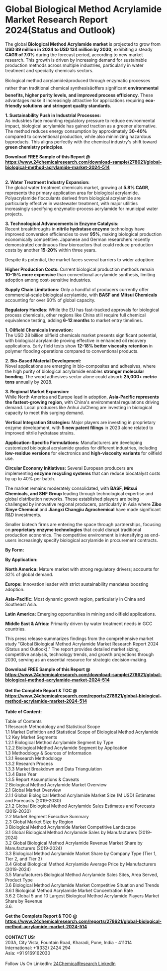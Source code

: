 <h1>Global Biological Method Acrylamide Market Research Report 2024(Status and Outlook)</h1><p>The global <strong>Biological Method Acrylamide market</strong> is projected to grow from <strong>USD 89 million in 2024 to USD 134 million by 2030</strong>, exhibiting a steady <strong>CAGR of 7.0%</strong> during the forecast period, according to new market research. This growth is driven by increasing demand for sustainable production methods across multiple industries, particularly in water treatment and specialty chemicals sectors.</p><p>Biological method acrylamideâproduced through enzymatic processes rather than traditional chemical synthesisâoffers significant <strong>environmental benefits, higher purity levels, and improved process efficiency</strong>. These advantages make it increasingly attractive for applications requiring <strong>eco-friendly solutions and stringent quality standards</strong>.</p><p><strong>1. Sustainability Push in Industrial Processes:</strong><br>
As industries face mounting regulatory pressure to reduce environmental impact, biological acrylamide has gained traction as a greener alternative. The method reduces energy consumption by approximately <strong>30-40%</strong> compared to conventional production, while also minimizing hazardous byproducts. This aligns perfectly with the chemical industry's shift toward <strong>green chemistry principles</strong>.</p><div><b>Download FREE Sample of this Report @ 
            <a href="https://www.24chemicalresearch.com/download-sample/278621/global-biological-method-acrylamide-market-2024-514">
            https://www.24chemicalresearch.com/download-sample/278621/global-biological-method-acrylamide-market-2024-514</a></b></div><br><p><strong>2. Water Treatment Industry Expansion:</strong><br>
The global water treatment chemicals market, growing at <strong>5.8% CAGR</strong>, represents the primary application area for biological acrylamide. Polyacrylamide flocculants derived from biological acrylamide are particularly effective in wastewater treatment, with major utilities increasingly specifying enzymatic-process acrylamide for municipal water projects.</p><p><strong>3. Technological Advancements in Enzyme Catalysis:</strong><br>
Recent breakthroughs in <strong>nitrile hydratase enzyme</strong> technology have improved conversion efficiencies to over <strong>95%</strong>, making biological production economically competitive. Japanese and German researchers recently demonstrated continuous flow bioreactors that could reduce production costs by another <strong>15-20%</strong> within three years.</p><p>Despite its potential, the market faces several barriers to wider adoption:</p><p><strong>Higher Production Costs:</strong> Current biological production methods remain <strong>10-15% more expensive</strong> than conventional acrylamide synthesis, limiting adoption among cost-sensitive industries.</p><p><strong>Supply Chain Limitations:</strong> Only a handful of producers currently offer commercial-scale biological acrylamide, with <strong>BASF and Mitsui Chemicals</strong> accounting for over 60% of global capacity.</p><p><strong>Regulatory Hurdles:</strong> While the EU has fast-tracked approvals for biological process chemicals, other regions like China still require full chemical equivalence testing, adding <strong>6-12 months</strong> to market entry timelines.</p><p><strong>1. Oilfield Chemicals Innovation:</strong><br>
The USD 28 billion oilfield chemicals market presents significant potential, with biological acrylamide proving effective in enhanced oil recovery applications. Early field tests show <strong>12-18% better viscosity retention</strong> in polymer flooding operations compared to conventional products.</p><p><strong>2. Bio-Based Material Development:</strong><br>
Novel applications are emerging in bio-composites and adhesives, where the high purity of biological acrylamide enables <strong>stronger molecular bonding</strong>. The wood adhesives sector alone could absorb <strong>25,000+ metric tons</strong> annually by 2028.</p><p><strong>3. Regional Market Expansion:</strong><br>
While North America and Europe lead in adoption, <strong>Asia-Pacific represents the fastest-growing region</strong>, with China's environmental regulations driving demand. Local producers like Anhui JuCheng are investing in biological capacity to meet this surging demand.</p><p><strong>Vertical Integration Strategies:</strong> Major players are investing in proprietary enzyme development, with <strong>5 new patent filings</strong> in 2023 alone related to improved nitrile hydratase strains.</p><p><strong>Application-Specific Formulations:</strong> Manufacturers are developing customized biological acrylamide grades for different industries, including <strong>low-residue versions</strong> for electronics and <strong>high-viscosity variants</strong> for oilfield use.</p><p><strong>Circular Economy Initiatives:</strong> Several European producers are implementing <strong>enzyme recycling systems</strong> that can reduce biocatalyst costs by up to 40% per batch.</p><p>The market remains moderately consolidated, with <strong>BASF, Mitsui Chemicals, and SNF Group</strong> leading through technological expertise and global distribution networks. These established players are being challenged by innovative regional producers, particularly in Asia where <strong>Zibo Xinye Chemical</strong> and <strong>Jiangxi Changjiu Agrochemical</strong> have made significant R&amp;D investments.</p><p>Smaller biotech firms are entering the space through partnerships, focusing on <strong>proprietary enzyme technologies</strong> that could disrupt traditional production economics. The competitive environment is intensifying as end-users increasingly specify biological acrylamide in procurement contracts.</p><p><strong>By Form:</strong></p><p><strong>By Application:</strong></p><p><strong>North America:</strong> Mature market with strong regulatory drivers; accounts for 32% of global demand.</p><p><strong>Europe:</strong> Innovation leader with strict sustainability mandates boosting adoption.</p><p><strong>Asia-Pacific:</strong> Most dynamic growth region, particularly in China and Southeast Asia.</p><p><strong>Latin America:</strong> Emerging opportunities in mining and oilfield applications.</p><p><strong>Middle East &amp; Africa:</strong> Primarily driven by water treatment needs in GCC countries.</p><p>This press release summarizes findings from the comprehensive market study "Global Biological Method Acrylamide Market Research Report 2024 (Status and Outlook)." The report provides detailed market sizing, competitive analysis, technology trends, and growth projections through 2030, serving as an essential resource for strategic decision-making.</p><div><b>Download FREE Sample of this Report @ 
            <a href="https://www.24chemicalresearch.com/download-sample/278621/global-biological-method-acrylamide-market-2024-514">
            https://www.24chemicalresearch.com/download-sample/278621/global-biological-method-acrylamide-market-2024-514</a></b></div><br><div><b>Get the Complete Report & TOC @ 
            <a href="https://www.24chemicalresearch.com/reports/278621/global-biological-method-acrylamide-market-2024-514">
            https://www.24chemicalresearch.com/reports/278621/global-biological-method-acrylamide-market-2024-514</a></b></div><br>
            <b>Table of Content:</b><p>Table of Contents<br />
1 Research Methodology and Statistical Scope<br />
1.1 Market Definition and Statistical Scope of Biological Method Acrylamide<br />
1.2 Key Market Segments<br />
1.2.1 Biological Method Acrylamide Segment by Type<br />
1.2.2 Biological Method Acrylamide Segment by Application<br />
1.3 Methodology & Sources of Information<br />
1.3.1 Research Methodology<br />
1.3.2 Research Process<br />
1.3.3 Market Breakdown and Data Triangulation<br />
1.3.4 Base Year<br />
1.3.5 Report Assumptions & Caveats<br />
2 Biological Method Acrylamide Market Overview<br />
2.1 Global Market Overview<br />
2.1.1 Global Biological Method Acrylamide Market Size (M USD) Estimates and Forecasts (2019-2030)<br />
2.1.2 Global Biological Method Acrylamide Sales Estimates and Forecasts (2019-2030)<br />
2.2 Market Segment Executive Summary<br />
2.3 Global Market Size by Region<br />
3 Biological Method Acrylamide Market Competitive Landscape<br />
3.1 Global Biological Method Acrylamide Sales by Manufacturers (2019-2024)<br />
3.2 Global Biological Method Acrylamide Revenue Market Share by Manufacturers (2019-2024)<br />
3.3 Biological Method Acrylamide Market Share by Company Type (Tier 1, Tier 2, and Tier 3)<br />
3.4 Global Biological Method Acrylamide Average Price by Manufacturers (2019-2024)<br />
3.5 Manufacturers Biological Method Acrylamide Sales Sites, Area Served, Product Type<br />
3.6 Biological Method Acrylamide Market Competitive Situation and Trends<br />
3.6.1 Biological Method Acrylamide Market Concentration Rate<br />
3.6.2 Global 5 and 10 Largest Biological Method Acrylamide Players Market Share by Revenue<br />
3.6.</p><div><b>Get the Complete Report & TOC @ 
            <a href="https://www.24chemicalresearch.com/reports/278621/global-biological-method-acrylamide-market-2024-514">
            https://www.24chemicalresearch.com/reports/278621/global-biological-method-acrylamide-market-2024-514</a></b></div><br><b>CONTACT US:</b><br>
            203A, City Vista, Fountain Road, Kharadi, Pune, India - 411014<br>
            International: +1(332) 2424 294<br>
            Asia: +91 9169162030 <br><br>
            Follow Us On LinkedIn: <a href="https://www.linkedin.com/company/24chemicalresearch/">24ChemicalResearch LinkedIn</a>
